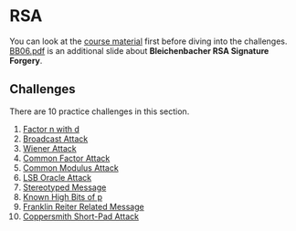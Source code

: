 # RSA

You can look at the [course material](/RSA/RSA.pdf) first before diving into the challenges.  
[BB06.pdf](/RSA/BB06.pdf) is an additional slide about **Bleichenbacher RSA Signature Forgery**.

## Challenges

There are 10 practice challenges in this section.

1. [Factor n with d](/RSA/Factor-n-with-d)
2. [Broadcast Attack](/RSA/Broadcast)
3. [Wiener Attack](/RSA/Wiener)
4. [Common Factor Attack](/RSA/Common-Factor)
5. [Common Modulus Attack](/RSA/Common-Modulus)
6. [LSB Oracle Attack](/RSA/LSB-Oracle)
7. [Stereotyped Message](/RSA/Stereotyped)
8. [Known High Bits of p](/RSA/Known-High-Bits-of-p)
9. [Franklin Reiter Related Message](/RSA/Franklin-Reiter)
10. [Coppersmith Short-Pad Attack](/RSA/Coppersmith-Short-Pad)
